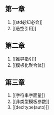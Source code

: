 
## 第一章
1.  [[std必知必会]]
2.  [[悬空引用]]
## 第二章
1. [[推导指引]]
2. [[模板化聚合体]]

## 第三章
1. [[字符串字面量]]
2. [[非类型模板参数]]
3. [[decltype(auto)]]


